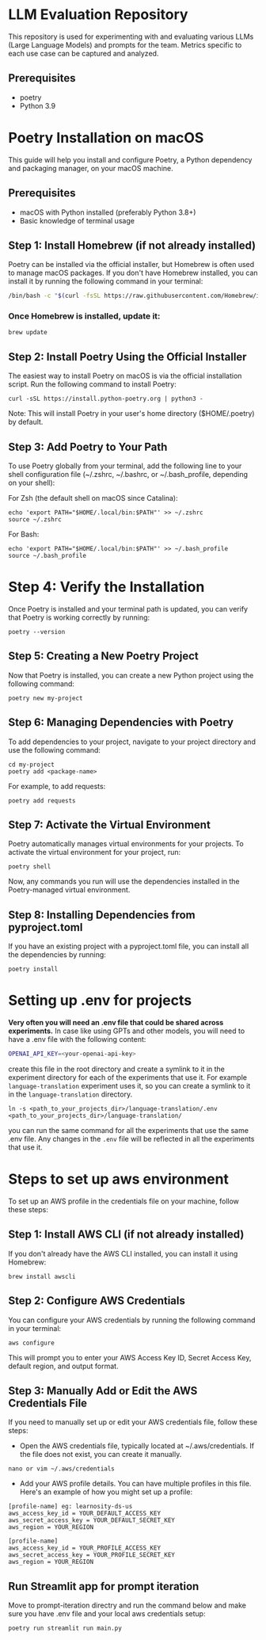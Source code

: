 # LLM Evaluation Repository
This repository is used for experimenting with and evaluating various LLMs (Large Language Models) and prompts for the team. Metrics specific to each use case can be captured and analyzed.

## Prerequisites
* poetry
* Python 3.9


# Poetry Installation on macOS

This guide will help you install and configure Poetry, a Python dependency and packaging manager, on your macOS machine.

## Prerequisites

- macOS with Python installed (preferably Python 3.8+)
- Basic knowledge of terminal usage

## Step 1: Install Homebrew (if not already installed)

Poetry can be installed via the official installer, but Homebrew is often used to manage macOS packages. If you don't have Homebrew installed, you can install it by running the following command in your terminal:

```bash
/bin/bash -c "$(curl -fsSL https://raw.githubusercontent.com/Homebrew/install/HEAD/install.sh)"
```
### Once Homebrew is installed, update it:
```
brew update
```

## Step 2: Install Poetry Using the Official Installer
The easiest way to install Poetry on macOS is via the official installation script. Run the following command to install Poetry:
```
curl -sSL https://install.python-poetry.org | python3 -
```
Note: This will install Poetry in your user's home directory ($HOME/.poetry) by default.

## Step 3: Add Poetry to Your Path
To use Poetry globally from your terminal, add the following line to your shell configuration file (~/.zshrc, ~/.bashrc, or ~/.bash_profile, depending on your shell):

For Zsh (the default shell on macOS since Catalina):
```
echo 'export PATH="$HOME/.local/bin:$PATH"' >> ~/.zshrc
source ~/.zshrc
```
For Bash:
```
echo 'export PATH="$HOME/.local/bin:$PATH"' >> ~/.bash_profile
source ~/.bash_profile
```

# Step 4: Verify the Installation
Once Poetry is installed and your terminal path is updated, you can verify that Poetry is working correctly by running:

```
poetry --version

```
##  Step 5: Creating a New Poetry Project
Now that Poetry is installed, you can create a new Python project using the following command:
```
poetry new my-project
```
## Step 6: Managing Dependencies with Poetry
To add dependencies to your project, navigate to your project directory and use the following command:
```
cd my-project
poetry add <package-name>
```

For example, to add requests:
```
poetry add requests
```

## Step 7: Activate the Virtual Environment
Poetry automatically manages virtual environments for your projects. To activate the virtual environment for your project, run:
```
poetry shell
```
Now, any commands you run will use the dependencies installed in the Poetry-managed virtual environment.

## Step 8: Installing Dependencies from pyproject.toml
If you have an existing project with a pyproject.toml file, you can install all the dependencies by running:
```
poetry install
```

# Setting up .env for projects

**Very often you will need an .env file that could be shared across experiments.**
In case like using GPTs and other models, you will need to have a .env file with the following content:
```bash
OPENAI_API_KEY=<your-openai-api-key>
```
create this file in the root directory and create a symlink to it in the experiment directory for each of the experiments that use it.
For example `language-translation` experiment uses it, so you can create a symlink to it in the `language-translation` directory.
```shell
ln -s <path_to_your_projects_dir>/language-translation/.env <path_to_your_projects_dir>/language-translation/
```
you can run the same command for all the experiments that use the same .env file. Any changes in the `.env` file will be reflected in all the experiments that use it.

# Steps to set up aws environment


To set up an AWS profile in the credentials file on your machine, follow these steps:

## Step 1: Install AWS CLI (if not already installed)
If you don't already have the AWS CLI installed, you can install it using Homebrew:
```
brew install awscli
```
## Step 2: Configure AWS Credentials
You can configure your AWS credentials by running the following command in your terminal:

```
aws configure
```
This will prompt you to enter your AWS Access Key ID, Secret Access Key, default region, and output format.

## Step 3: Manually Add or Edit the AWS Credentials File
If you need to manually set up or edit your AWS credentials file, follow these steps:

- Open the AWS credentials file, typically located at ~/.aws/credentials. If the file does not exist, you can create it manually.

``` 
nano or vim ~/.aws/credentials
```
- Add your AWS profile details. You can have multiple profiles in this file. Here's an example of how you might set up a profile:
```
[profile-name] eg: learnosity-ds-us
aws_access_key_id = YOUR_DEFAULT_ACCESS_KEY
aws_secret_access_key = YOUR_DEFAULT_SECRET_KEY
aws_region = YOUR_REGION

[profile-name]
aws_access_key_id = YOUR_PROFILE_ACCESS_KEY
aws_secret_access_key = YOUR_PROFILE_SECRET_KEY
aws_region = YOUR_REGION
```

## Run Streamlit app for prompt iteration
Move to prompt-iteration directry and run the command below and make sure you have .env file and your local aws credentials setup:
```
poetry run streamlit run main.py
```